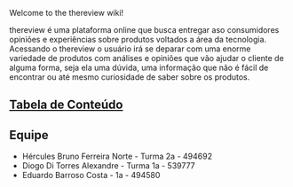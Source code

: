 Welcome to the thereview wiki!

thereview é uma plataforma online que busca entregar aso consumidores opiniões e experiências sobre produtos voltados a área da tecnologia. Acessando o thereview o usuário irá se deparar com uma enorme variedade de produtos com análises e opiniões que vão ajudar o cliente de alguma forma, seja ela uma dúvida, uma informação que não é fácil de encontrar ou até mesmo curiosidade de saber sobre os produtos.

## [Tabela de Conteúdo](https://github.com/Hercules-F/thereview/wiki/Tabela-de-conte%C3%BAdos)

## Equipe
* Hércules Bruno Ferreira Norte - Turma 2a - 494692
* Diogo Di Torres Alexandre - Turma 1a - 539777
* Eduardo Barroso Costa - 1a - 494580